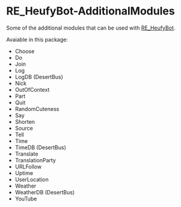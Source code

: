 RE_HeufyBot-AdditionalModules
=============================

Some of the additional modules that can be used with [RE_HeufyBot](https://github.com/Heufneutje/RE_HeufyBot).

Avaiable in this package:

- Choose
- Do
- Join
- Log
- LogDB (DesertBus)
- Nick
- OutOfContext
- Part
- Quit
- RandomCuteness
- Say
- Shorten
- Source
- Tell
- Time
- TimeDB (DesertBus)
- Translate
- TranslationParty
- URLFollow
- Uptime
- UserLocation
- Weather
- WeatherDB (DesertBus)
- YouTube
